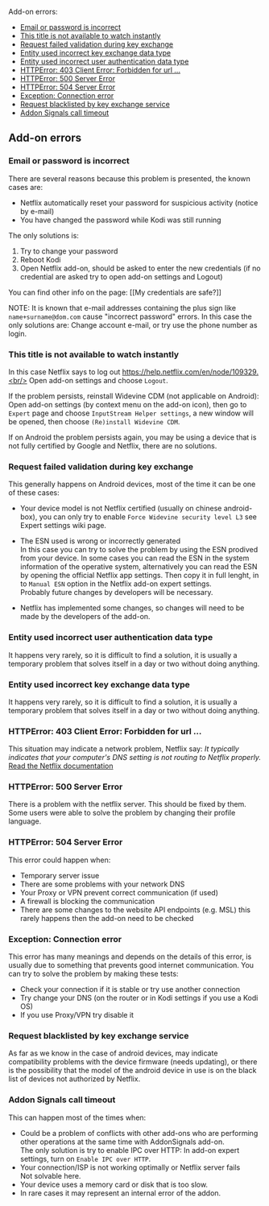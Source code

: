 Add-on errors:
* [Email or password is incorrect](#email-or-password-is-incorrect)
* [This title is not available to watch instantly](#This-title-is-not-available-to-watch-instantly)
* [Request failed validation during key exchange](#Request-failed-validation-during-key-exchange)
* [Entity used incorrect key exchange data type](#Entity-used-incorrect-key-exchange-data-type)
* [Entity used incorrect user authentication data type](#Entity-used-incorrect-user-authentication-data-type)
* [HTTPError: 403 Client Error: Forbidden for url ...](#httperror-403-client-error-forbidden-for-url-)
* [HTTPError: 500 Server Error](#httperror-500-server-error)
* [HTTPError: 504 Server Error](#httperror-504-server-error)
* [Exception: Connection error](#exception-connection-error)
* [Request blacklisted by key exchange service](#request-blacklisted-by-key-exchange-service)
* [Addon Signals call timeout](#addon-signals-call-timeout)

## Add-on errors

### Email or password is incorrect

There are several reasons because this problem is presented, the known cases are:

- Netflix automatically reset your password for suspicious activity (notice by e-mail)
- You have changed the password while Kodi was still running

The only solutions is:
1) Try to change your password
2) Reboot Kodi
3) Open Netflix add-on, should be asked to enter the new credentials (if no credential are asked try to open add-on settings and Logout)

You can find other info on the page: [[My credentials are safe?]]

NOTE: It is known that e-mail addresses containing the plus sign like `name+surname@dom.com` cause "incorrect password" errors.
In this case the only solutions are: Change account e-mail, or try use the phone number as login.

### This title is not available to watch instantly

In this case Netflix says to log out https://help.netflix.com/en/node/109329.<br/>
Open add-on settings and choose `Logout`.

If the problem persists, reinstall Widevine CDM (not applicable on Android):<br/>
Open add-on settings (by context menu on the add-on icon), then go to `Expert` page and choose `InputStream Helper settings`, a new window will be opened, then choose `(Re)install Widevine CDM`.

If on Android the problem persists again, you may be using a device that is not fully certified by Google and Netflix, there are no solutions.

### Request failed validation during key exchange

This generally happens on Android devices, most of the time it can be one of these cases:
- Your device model is not Netflix certified (usually on chinese android-box), you can only try to enable `Force Widevine security level L3` see Expert settings wiki page.

- The ESN used is wrong or incorrectly generated<br/>
In this case you can try to solve the problem by using the ESN prodived from your device. In some cases you can read the ESN in the system information of the operative system, alternatively you can read the ESN by opening the official Netflix app settings. Then copy it in full lenght, in to `Manual ESN` option in the Netflix add-on expert settings.<br/>
Probably future changes by developers will be necessary.

- Netflix has implemented some changes, so changes will need to be made by the developers of the add-on.

### Entity used incorrect user authentication data type

It happens very rarely, so it is difficult to find a solution, it is usually a temporary problem that solves itself in a day or two without doing anything.

### Entity used incorrect key exchange data type

It happens very rarely, so it is difficult to find a solution, it is usually a temporary problem that solves itself in a day or two without doing anything.

### HTTPError: 403 Client Error: Forbidden for url ...

This situation may indicate a network problem, Netflix say: _It typically indicates that your computer's DNS setting is not routing to Netflix properly._
[Read the Netflix documentation](https://help.netflix.com/en/node/26493)

### HTTPError: 500 Server Error

There is a problem with the netflix server. This should be fixed by them.
Some users were able to solve the problem by changing their profile language.

### HTTPError: 504 Server Error

This error could happen when:
- Temporary server issue
- There are some problems with your network DNS
- Your Proxy or VPN prevent correct communication (if used)
- A firewall is blocking the communication
- There are some changes to the website API endpoints (e.g. MSL) this rarely happens then the add-on need to be checked

### Exception: Connection error

This error has many meanings and depends on the details of this error,
is usually due to something that prevents good internet communication.
You can try to solve the problem by making these tests:
- Check your connection if it is stable or try use another connection
- Try change your DNS (on the router or in Kodi settings if you use a Kodi OS)
- If you use Proxy/VPN try disable it

### Request blacklisted by key exchange service

As far as we know in the case of android devices, may indicate compatibility problems with the device firmware (needs updating), or there is the possibility that the model of the android device in use is on the black list of devices not authorized by Netflix.

### Addon Signals call timeout

This can happen most of the times when:
- Could be a problem of conflicts with other add-ons who are performing other operations at the same time with AddonSignals add-on.<br/>
The only solution is try to enable IPC over HTTP: In add-on expert settings, turn on `Enable IPC over HTTP`.
- Your connection/ISP is not working optimally or Netflix server fails<br/>
Not solvable here.
- Your device uses a memory card or disk that is too slow.
- In rare cases it may represent an internal error of the addon.
